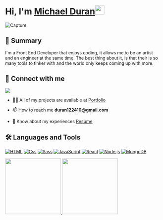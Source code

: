 <h1 align="left">Hi, I'm <a href="https://qmkduran.github.io/Portfolio-Site/index.html">Michael Duran</a><img src="https://raw.githubusercontent.com/MartinHeinz/MartinHeinz/master/wave.gif" width="30px"></h1>

![Capture](https://user-images.githubusercontent.com/84324251/143177685-03cce2dd-b7d6-4841-89f3-1e024691445e.JPG)
<a href="https:&#x2F;&#x2F;www.canva.com&#x2F;design&#x2F;DAEwnNmyRMk&#x2F;view?utm_content=DAEwnNmyRMk&amp;utm_campaign=designshare&amp;utm_medium=embeds&amp;utm_source=link" target="_blank" rel="noopener"></a> 

## 🚀 Summary
<p>I'm a Front End Developer that enjoys coding, it allows me to be an artist and an engineer at the same time. The best
 thing about it, is that their is so many tools to tinker with and the world only keeps coming up with more.  
</p>


## 🔗  Connect with me
<a href="http://linkedin.com/in/michael-d-b5b002203">
<img src="https://img.shields.io/badge/LinkedIn-blue?style=flat&logo=linkedin&labelColor=blue">
</a>

- 👨‍💻 All of my projects are available at <a href="https://qmkduran.github.io/Portfolio-Site/index.html">Portfolio</a>

- 📫 How to reach me **duran122410@gmail.com**

- 📄 Know about my experiences <a href= "https://docs.google.com/document/d/1u6FmoQAGjWZmaEuQcXVmvXyjuwcCGfKL/edit?usp=sharing&ouid=108849326360230988607&rtpof=true&sd=true](https://docs.google.com/document/d/1u6FmoQAGjWZmaEuQcXVmvXyjuwcCGfKL/edit?usp=sharing&ouid=108849326360230988607&rtpof=true&sd=true)">Resume</a>

## 🛠 Languages and Tools

<a target="_blank" rel="noopener noreferrer" href="https://camo.githubusercontent.com/7c61cf24e35e3840a10b91b8510a5b02eb188d5e0f255db135ca6dca9d7e26df/68747470733a2f2f696d672e736869656c64732e696f2f62616467652f48544d4c2d4533344632363f6c6f676f3d68746d6c35266c6f676f436f6c6f723d7768697465267374796c653d666c6174"><img alt="HTML" src="https://camo.githubusercontent.com/7c61cf24e35e3840a10b91b8510a5b02eb188d5e0f255db135ca6dca9d7e26df/68747470733a2f2f696d672e736869656c64732e696f2f62616467652f48544d4c2d4533344632363f6c6f676f3d68746d6c35266c6f676f436f6c6f723d7768697465267374796c653d666c6174" data-canonical-src="https://img.shields.io/badge/HTML-E34F26?logo=html5&amp;logoColor=white&amp;style=flat" style="max-width: 100%;"></a>
<a target="_blank" rel="noopener noreferrer" href="https://camo.githubusercontent.com/ce6baf5ffef52faec6917ad2a2fa7e3c11252b891a16b419019b30b7ebfeefe0/68747470733a2f2f696d672e736869656c64732e696f2f62616467652f4353532d3135373242363f6c6f676f3d63737333266c6f676f436f6c6f723d7768697465267374796c653d666c6174"><img alt="Css" src="https://camo.githubusercontent.com/ce6baf5ffef52faec6917ad2a2fa7e3c11252b891a16b419019b30b7ebfeefe0/68747470733a2f2f696d672e736869656c64732e696f2f62616467652f4353532d3135373242363f6c6f676f3d63737333266c6f676f436f6c6f723d7768697465267374796c653d666c6174" data-canonical-src="https://img.shields.io/badge/CSS-1572B6?logo=css3&amp;logoColor=white&amp;style=flat" style="max-width: 100%;"></a>
<a target="_blank" rel="noopener noreferrer" href="https://camo.githubusercontent.com/f653f1c30a769ee4669c6ab78ae5dda808bc191f9e0de31e759c5dc0b9872ba7/68747470733a2f2f696d672e736869656c64732e696f2f62616467652f536173732d4343363639393f6c6f676f3d73617373266c6f676f436f6c6f723d7768697465267374796c653d666c6174"><img alt="Sass" src="https://camo.githubusercontent.com/f653f1c30a769ee4669c6ab78ae5dda808bc191f9e0de31e759c5dc0b9872ba7/68747470733a2f2f696d672e736869656c64732e696f2f62616467652f536173732d4343363639393f6c6f676f3d73617373266c6f676f436f6c6f723d7768697465267374796c653d666c6174" data-canonical-src="https://img.shields.io/badge/Sass-CC6699?logo=sass&amp;logoColor=white&amp;style=flat" style="max-width: 100%;"></a>
<a target="_blank" rel="noopener noreferrer" href="https://camo.githubusercontent.com/88bc7ef2e79a698a55b02b2bc222ea72279f587373920146759027cb72618189/68747470733a2f2f696d672e736869656c64732e696f2f62616467652f4a6176615363726970742d4637444631453f6c6f676f3d6a617661736372697074266c6f676f436f6c6f723d7768697465267374796c653d666c6174"><img alt="JavaScript" src="https://camo.githubusercontent.com/88bc7ef2e79a698a55b02b2bc222ea72279f587373920146759027cb72618189/68747470733a2f2f696d672e736869656c64732e696f2f62616467652f4a6176615363726970742d4637444631453f6c6f676f3d6a617661736372697074266c6f676f436f6c6f723d7768697465267374796c653d666c6174" data-canonical-src="https://img.shields.io/badge/JavaScript-F7DF1E?logo=javascript&amp;logoColor=white&amp;style=flat" style="max-width: 100%;"></a>
<a target="_blank" rel="noopener noreferrer" href="https://camo.githubusercontent.com/a33c96722ec63fa2c92bdfe7db0f845e23138d2506dd39e77ceebeb9f7d9897f/68747470733a2f2f696d672e736869656c64732e696f2f62616467652f52656163742d3631444146423f6c6f676f3d7265616374266c6f676f436f6c6f723d7768697465267374796c653d666c6174"><img alt="React" src="https://camo.githubusercontent.com/a33c96722ec63fa2c92bdfe7db0f845e23138d2506dd39e77ceebeb9f7d9897f/68747470733a2f2f696d672e736869656c64732e696f2f62616467652f52656163742d3631444146423f6c6f676f3d7265616374266c6f676f436f6c6f723d7768697465267374796c653d666c6174" data-canonical-src="https://img.shields.io/badge/React-61DAFB?logo=react&amp;logoColor=white&amp;style=flat" style="max-width: 100%;"></a>
<a target="_blank" rel="noopener noreferrer" href="https://camo.githubusercontent.com/f98aca521d924eeff15817b91f1ce67b883163eae0c1b5af231259967b01aebc/68747470733a2f2f696d672e736869656c64732e696f2f62616467652f4e6f64652e6a732d3333393933333f6c6f676f3d6e6f64652e6a73266c6f676f436f6c6f723d7768697465267374796c653d666c6174"><img alt="Node.js" src="https://camo.githubusercontent.com/f98aca521d924eeff15817b91f1ce67b883163eae0c1b5af231259967b01aebc/68747470733a2f2f696d672e736869656c64732e696f2f62616467652f4e6f64652e6a732d3333393933333f6c6f676f3d6e6f64652e6a73266c6f676f436f6c6f723d7768697465267374796c653d666c6174" data-canonical-src="https://img.shields.io/badge/Node.js-339933?logo=node.js&amp;logoColor=white&amp;style=flat" style="max-width: 100%;"></a>
<a target="_blank" rel="noopener noreferrer" href="https://camo.githubusercontent.com/b3231e78b6aa240f0cb1a739139ebdd11978ab246518badd4fc66ac66179d0e5/68747470733a2f2f696d672e736869656c64732e696f2f62616467652f4d6f6e676f44422d3437413234383f6c6f676f3d6d6f6e676f6462266c6f676f436f6c6f723d7768697465267374796c653d666c6174"><img alt="MongoDB" src="https://camo.githubusercontent.com/b3231e78b6aa240f0cb1a739139ebdd11978ab246518badd4fc66ac66179d0e5/68747470733a2f2f696d672e736869656c64732e696f2f62616467652f4d6f6e676f44422d3437413234383f6c6f676f3d6d6f6e676f6462266c6f676f436f6c6f723d7768697465267374796c653d666c6174" data-canonical-src="https://img.shields.io/badge/MongoDB-47A248?logo=mongodb&amp;logoColor=white&amp;style=flat" style="max-width: 100%;"></a>


<a href="https://github.com/anuraghazra/github-readme-stats">
  <img src="https://github-readme-stats.vercel.app/api?username=qmkDuran&show_icons=true" height="180"/>
</a>
<a href="https://github.com/anuraghazra/convoychat">
  <img src="https://github-readme-stats.vercel.app/api/top-langs/?username=qmkDuran&layout=compact" height="180"/>
</a>





